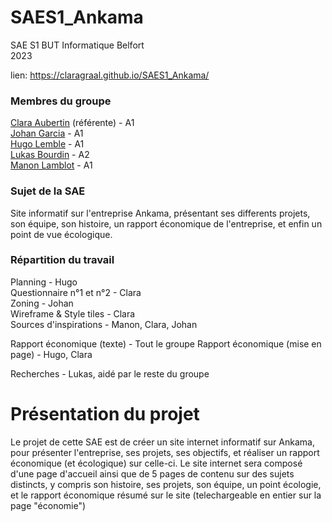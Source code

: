 # SAES1_Ankama
SAE S1 BUT Informatique Belfort <br>
2023

lien: https://claragraal.github.io/SAES1_Ankama/

### Membres du groupe
[Clara Aubertin](mailto:clara.aubertin@edu.univ-fcomte.fr) (référente) - A1 <br>
[Johan Garcia](mailto:johan.garcia@edu.univ-fcomte.fr) - A1 <br>
[Hugo Lemble](mailto:hugo.lemble@edu.univ-fcomte.fr) - A1 <br>
[Lukas Bourdin](mailto:lukas.bourdin@edu.univ-fcomte.fr) - A2 <br>
[Manon Lamblot](mailto:manon.lamblot@edu.univ-fcomte.fr) - A1 <br>

### Sujet de la SAE
Site informatif sur l'entreprise Ankama, présentant ses differents projets, son équipe, son histoire, un rapport économique de l'entreprise, et enfin un point de vue écologique. <br>

### Répartition du travail

Planning - Hugo <br>
Questionnaire n°1 et n°2 - Clara <br>
Zoning - Johan <br>
Wireframe & Style tiles - Clara <br>
Sources d'inspirations - Manon, Clara, Johan <br>

Rapport économique (texte) - Tout le groupe
Rapport économique (mise en page) - Hugo, Clara

Recherches - Lukas, aidé par le reste du groupe <br>

# Présentation du projet

Le projet de cette SAE est de créer un site internet informatif sur Ankama, pour présenter l'entreprise, ses projets, ses objectifs, et réaliser un rapport économique (et écologique) sur celle-ci. Le site internet sera composé d'une page d'accueil ainsi que de 5 pages de contenu sur des sujets distincts, y compris son histoire, ses projets, son équipe, un point écologie, et le rapport économique résumé sur le site (telechargeable en entier sur la page "économie")
